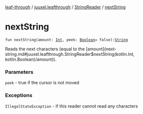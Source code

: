 [leaf-through](../../index.md) / [juuxel.leafthrough](../index.md) / [StringReader](index.md) / [nextString](./next-string.md)

# nextString

`fun nextString(amount: `[`Int`](https://kotlinlang.org/api/latest/jvm/stdlib/kotlin/-int/index.html)`, peek: `[`Boolean`](https://kotlinlang.org/api/latest/jvm/stdlib/kotlin/-boolean/index.html)` = false): `[`String`](https://kotlinlang.org/api/latest/jvm/stdlib/kotlin/-string/index.html)

Reads the next characters (equal to the [amount](next-string.md#juuxel.leafthrough.StringReader$nextString(kotlin.Int, kotlin.Boolean)/amount)).

### Parameters

`peek` - true if the cursor is not moved

### Exceptions

`IllegalStateException` - if this reader cannot read any characters